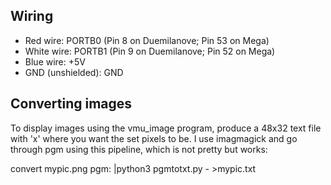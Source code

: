 Wiring
------

* Red wire: PORTB0 (Pin 8 on Duemilanove; Pin 53 on Mega)
* White wire: PORTB1 (Pin 9 on Duemilanove; Pin 52 on Mega)
* Blue wire: +5V
* GND (unshielded): GND

Converting images
-----------------
To display images using the vmu_image program, produce a 48x32 text file with 'x' where you want the set pixels to be. I use imagmagick and go through pgm using this pipeline, which is not pretty but works:

convert mypic.png pgm: |python3 pgmtotxt.py - >mypic.txt
